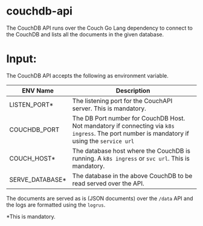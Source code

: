# couchdb-api

The CouchDB API runs over the Couch Go Lang dependency to connect to the CouchDB and lists all the documents in the given database.

# Input:
The CouchDB API accepts the following as environment variable.

ENV Name | Description
-- | --
LISTEN_PORT* | The listening port for the CouchAPI server. This is mandatory.
COUCHDB_PORT | The DB Port number for CouchDB Host. Not mandatory if connecting via `k8s ingress`. The port number is mandatory if using the `service url`
COUCH_HOST* | The database host where the CouchDB is running. A `k8s ingress` or `svc url`. This is mandatory.
SERVE_DATABASE* | The database in the above CouchDB to be read served over the API.

The documents are served as is (JSON documents) over the `/data` API and the logs are formatted using the `logrus`.

*This is mandatory.
